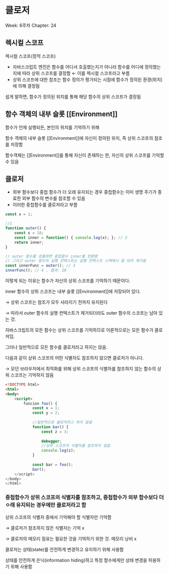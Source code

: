 # 클로저

Week: 6주차
Chapter: 24

## 렉시컬 스코프

렉시컬 스코프(정적 스코프)

- 자바스크립트 엔진은 함수를 어디서 호출했는지가 아니라 함수를 어디에 정의했는지에 따라 상위 스코프를 결정함 ← 이를 렉시컬 스코프라고 부름
- 상위 스코프에 대한 참조는 함수 정의가 평가되는 시점에 함수가 정의된 환경(위치)에 의해 결정됨

쉽게 말하면, 함수가 정의된 위치를 통해 해당 함수의 상위 스코프가 결정됨

## 함수 객체의 내부 슬롯 [[Environment]]

함수가 언제 실행되든, 본인의 위치를 기억하기 위해

함수 객체의 내부 슬롯 [[Environment]]에 자신이 정의된 위치, 즉 상위 스코프의 참조를 저장함

함수객체는 [[Environment]]를 통해 자신이 존재하는 한, 자신의 상위 스코프를 기억할 수 있음

## 클로저

- 외부 함수보다 중첩 함수가 더 오래 유지되는 경우 중첩함수는 이미 생명 주기가 종료한 외부 함수의 변수를 참조할 수 있음
- 이러한 중첩함수를 클로저라고 부름

```jsx
const x = 1;

//1
function outer() {
	const x = 10;
	const inner = function() { console.log(x); }; // 2
	return inner;
}

// outer 함수를 호출하면 중첩함수 inner를 반환함
// 그리고 outer 함수의 실행 컨텍스트는 실행 컨텍스트 스택에서 팝 되어 제거됨
const innerFunc = outer(); // 3
innerFunc(); // 4 , 결과: 10
```

이렇게 되는 이유는 함수가 자신의 상위 스코프를 기억하기 때문이다.

inner 함수의 상위 스코프는 내부 슬롯 [[Environment]]에 저장되어 있다.

→ 상위 스코프는 참조가 모두 사라지기 전까지 유지된다

→ 따라서 outer 함수의 실행 컨텍스트가 제거되더라도 outer 함수의 스코프는 남아 있는 것.

자바스크립트의 모든 함수는 상위 스코프를 기억하므로 이론적으로는 모든 함수가 클로저임.

그러나 일반적으로 모든 함수를 클로저라고 하지는 않음.

다음과 같이 상위 스코프의 어떤 식별자도 참조하지 않으면 클로저가 아니다.

→ 모던 브라우저에서 최적화를 위해 상위 스코프의 식별자를 참조하지 않는 함수의 상위 스코프는 기억하지 않음

```html
<!DOCTYPE html>
<html>
<body>
	<script>
		funcion foo() {
			const x = 1;
			const y = 2;
			
			//일반적으로 클로저라고 하지 않음
			function bar() {
				const z = 3;
				
				debugger;			
				//상위 스코프의 식별자를 참조하지 않음
				console.log(z);
			}
			
			const bar = foo();
			bar();
	</script>
</body>
</html>
```

### 중첩함수가 상위 스코프의 식별자를 참조하고, 중첩함수가 외부 함수보다 더 ㅇ래 유지되는 경우에만 클로저라고 함

상위 스코프의 식별자 중에서 기억해야 할 식별자만 기억함

→ 클로저가 참조하지 않은 식별자는 기억 x

→ 클로저의 메모리 점유는 필요한 것을 기억하기 위한 것. 메모리 낭비 x

클로저는 상태(state)를 안전하게 변경하고 유지하기 위해 사용함

상태를 안전하게 은닉(information hiding)하고 특정 함수에게만 상태 변경을 허용하기 위해 사용함